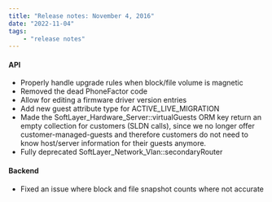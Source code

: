 ```yaml
---
title: "Release notes: November 4, 2016"
date: "2022-11-04"
tags:
    - "release notes"
---
```



#### API
- Properly handle upgrade rules when block/file volume is magnetic
- Removed the dead PhoneFactor code
- Allow for editing a firmware driver version entries
- Add new guest attribute type for ACTIVE_LIVE_MIGRATION
- Made the SoftLayer_Hardware_Server::virtualGuests ORM key return an empty collection for customers (SLDN calls), since we no longer offer customer-managed-guests and therefore customers do not need to know host/server information for their guests anymore.
- Fully deprecated SoftLayer_Network_Vlan::secondaryRouter


#### Backend
- Fixed an issue where block and file snapshot counts where not accurate
